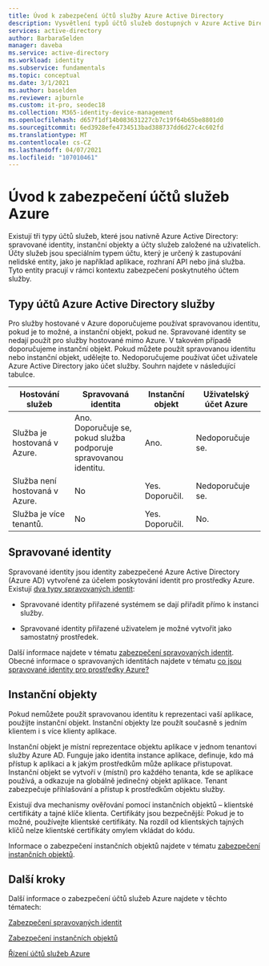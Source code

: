 ```yaml
---
title: Úvod k zabezpečení účtů služby Azure Active Directory
description: Vysvětlení typů účtů služeb dostupných v Azure Active Directory.
services: active-directory
author: BarbaraSelden
manager: daveba
ms.service: active-directory
ms.workload: identity
ms.subservice: fundamentals
ms.topic: conceptual
ms.date: 3/1/2021
ms.author: baselden
ms.reviewer: ajburnle
ms.custom: it-pro, seodec18
ms.collection: M365-identity-device-management
ms.openlocfilehash: d657f1df14b083631227cb7c19f64b65be8801d0
ms.sourcegitcommit: 6ed3928efe4734513bad388737dd6d27c4c602fd
ms.translationtype: MT
ms.contentlocale: cs-CZ
ms.lasthandoff: 04/07/2021
ms.locfileid: "107010461"
---
```

# <a name="introduction-to-securing-azure-service-accounts"></a>Úvod k zabezpečení účtů služeb Azure

Existují tři typy účtů služeb, které jsou nativně Azure Active Directory: spravované identity, instanční objekty a účty služeb založené na uživatelích. Účty služeb jsou speciálním typem účtu, který je určený k zastupování nelidské entity, jako je například aplikace, rozhraní API nebo jiná služba. Tyto entity pracují v rámci kontextu zabezpečení poskytnutého účtem služby. 

## <a name="types-of-azure-active-directory-service-accounts"></a>Typy účtů Azure Active Directory služby

Pro služby hostované v Azure doporučujeme používat spravovanou identitu, pokud je to možné, a instanční objekt, pokud ne. Spravované identity se nedají použít pro služby hostované mimo Azure. V takovém případě doporučujeme instanční objekt. Pokud můžete použít spravovanou identitu nebo instanční objekt, udělejte to. Nedoporučujeme používat účet uživatele Azure Active Directory jako účet služby. Souhrn najdete v následující tabulce.
 

| Hostování služeb| Spravovaná identita| Instanční objekt| Uživatelský účet Azure |
| - | - | - | - |
|Služba je hostovaná v Azure.| Ano. <br>Doporučuje se, pokud služba <br>podporuje spravovanou identitu.| Ano.| Nedoporučuje se. |
| Služba není hostovaná v Azure.| No| Yes. Doporučil.| Nedoporučuje se. |
| Služba je více tenantů.| No| Yes. Doporučil.| No. |


## <a name="managed-identities"></a>Spravované identity

Spravované identity jsou identity zabezpečené Azure Active Directory (Azure AD) vytvořené za účelem poskytování identit pro prostředky Azure. Existují [dva typy spravovaných identit](../managed-identities-azure-resources/overview.md#managed-identity-types): 
 
* Spravované identity přiřazené systémem se dají přiřadit přímo k instanci služby. 

* Spravované identity přiřazené uživatelem je možné vytvořit jako samostatný prostředek. 

Další informace najdete v tématu [zabezpečení spravovaných identit](service-accounts-managed-identities.md). Obecné informace o spravovaných identitách najdete v tématu [co jsou spravované identity pro prostředky Azure?](../managed-identities-azure-resources/overview.md)

## <a name="service-principals"></a>Instanční objekty

Pokud nemůžete použít spravovanou identitu k reprezentaci vaší aplikace, použijte instanční objekt. Instanční objekty lze použít současně s jedním klientem i s více klienty aplikace. 

Instanční objekt je místní reprezentace objektu aplikace v jednom tenantovi služby Azure AD. Funguje jako identita instance aplikace, definuje, kdo má přístup k aplikaci a k jakým prostředkům může aplikace přistupovat. Instanční objekt se vytvoří v (místní) pro každého tenanta, kde se aplikace používá, a odkazuje na globálně jedinečný objekt aplikace. Tenant zabezpečuje přihlašování a přístup k prostředkům objektu služby.

Existují dva mechanismy ověřování pomocí instančních objektů – klientské certifikáty a tajné klíče klienta. Certifikáty jsou bezpečnější: Pokud je to možné, používejte klientské certifikáty. Na rozdíl od klientských tajných klíčů nelze klientské certifikáty omylem vkládat do kódu.

Informace o zabezpečení instančních objektů najdete v tématu [zabezpečení instančních objektů](service-accounts-principal.md).

 
## <a name="next-steps"></a>Další kroky


Další informace o zabezpečení účtů služeb Azure najdete v těchto tématech:

[Zabezpečení spravovaných identit](service-accounts-managed-identities.md)

[Zabezpečení instančních objektů](service-accounts-principal.md)

[Řízení účtů služeb Azure](service-accounts-governing-azure.md)
